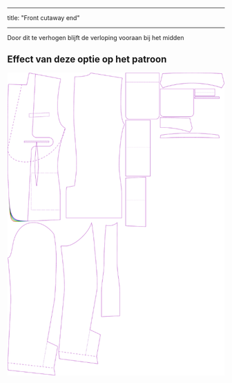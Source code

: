 - - -
title: "Front cutaway end"
- - -

Door dit te verhogen blijft de verloping vooraan bij het midden

## Effect van deze optie op het patroon

![Deze afbeelding toont het effect van deze optie door meerdere varianten die een andere waarde hebben voor deze optie te vervangen](jaeger_frontcutawayend_sample.svg "Effect of this option on the pattern")
